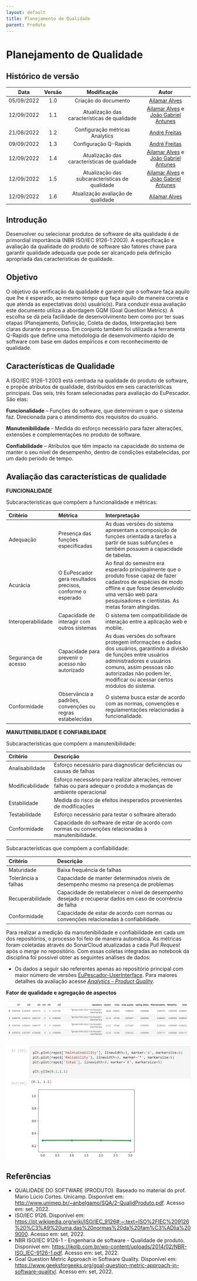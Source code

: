 ```yaml
---
layout: default
title: Planejamento de Qualidade
parent: Produto
---
```



# Planejamento de Qualidade

## Histórico de versão

| Data | Versão | Modificação | Autor |
| :--: | :----: | :---------: | :---: |
| 05/09/2022 | 1.0 | Criação do documento | [Ailamar Alves](https://github.com/ailamaralves) |
| 12/09/2022 | 1.1 | Atualização das características de qualidade | [Ailamar Alves](https://github.com/ailamaralves) e [João Gabriel Antunes](https://github.com/flyerjohn) |
| 21/08/2022 | 1.2 | Configuração métricas Analytics | [André Freitas](https://github.com/Andreabenf) |
| 09/09/2022 | 1.3 | Configuração Q-Rapids | [André Freitas](https://github.com/Andreabenf) |
| 12/09/2022 | 1.4 | Atualização das características de qualidade | [Ailamar Alves](https://github.com/ailamaralves) e [João Gabriel Antunes](https://github.com/flyerjohn) |
| 12/09/2022 | 1.5 | Atualização das subcaracterísticas de qualidade | [Ailamar Alves](https://github.com/ailamaralves) e [João Gabriel Antunes](https://github.com/flyerjohn) |
| 12/09/2022 | 1.6 | Atualização avaliação de qualidade | [Ailamar Alves](https://github.com/ailamaralves) |

## Introdução

Desenvolver ou selecionar produtos de software de alta qualidade é de primordial importância (NBR ISO/IEC 9126-1:2003). A especificação e avaliação da qualidade do produto de software são fatores chave para garantir qualidade adequada que pode ser alcançado pela definição apropriada das características de qualidade.

## Objetivo

O objetivo da verificação da qualidade é garantir que o software faça aquilo que lhe é esperado, ao mesmo tempo que faça aquilo de maneira correta e que atenda as expectativas do(s) usuário(s). Para conduzir essa avaliação este documento utiliza a abordagem GQM (Goal Question Metrics). A escolha se dá pela facilidade de desenvolvimento bem como por ter suas etapas (Planejamento, Definição, Coleta de dados, Interpretação) bem claras durante o processo.
Em conjunto também foi utilizada a ferramenta Q-Rapids que define uma metodologia de desenvolvimento rápido de software com base em dados empíricos e com reconhecimento de qualidade.

## Características de Qualidade

A ISO/IEC 9126-1:2003 está centrada na qualidade do produto de software, e propõe atributos de qualidade, distribuídos em seis características principais. Das seis, três foram selecionadas para avaliação do EuPescador. São elas:

**Funcionalidade** – Funções do software, que determinam o que o sistema faz. Direcionada para o atendimento dos requisitos do usuário.  

**Manutenibilidade** - Medida do esforço necessário para fazer alterações, extensões e complementações no produto de software.  

**Confiabilidade** – Atributos que têm impacto na capacidade do sistema de manter o seu nível de desempenho, dentro de condições estabelecidas, por um dado período de tempo.

## Avaliação das características de qualidade

**FUNCIONALIDADE**

Subcaracterísticas que compõem a funcionalidade e métricas:

| Critério | Métrica | Interpretação |
| :------- | :------ | :------------ | 
| Adequação | Presença das funções especificadas | As duas versões do sistema apresentam a composição de funções orientada a tarefas a partir de suas subfunções e também possuem a capacidade de tabelas.
| Acurácia | O EuPescador gera resultados precisos, conforme o esperado | Ao final do semestre era esperado principalmente que o produto fosse capaz de fazer cadastros de espécies de modo offline e que fosse desenvolvido uma versão web para pesquisadores e cientistas. As metas foram atingidas.
| Interoperabilidade  | Capacidade de interagir com outros sistemas | O sistema tem compatibilidade de interação entre a aplicação web e mobile.
| Segurança de acesso | Capacidade para prevenir o acesso não autorizado | As duas versões do software protegem informações e dados dos usuários, garantindo a divisão de funções entre usuários administradores e usuários comuns, assim pessoas não autorizadas não podem ler, modificar ou acessar certos módulos do sistema.
| Conformidade | Observância a padrões, convenções ou regras estabelecidas | O sistema busca estar de acordo com as normas, convenções e regulamentações relacionadas à funcionalidade.

**MANUTENIBILIDADE E CONFIABILIDADE**

Subcaracterísticas que compõem a manutenibilidade:

| Critério | Descrição |
| :------- | :-------- | 
| Analisabilidade | Esforço necessário para diagnosticar deficiências ou causas de falhas |
| Modificabilidade | Esforço necessário para realizar alterações, remover falhas ou para adequar o produto a mudanças de ambiente operacional |
| Estabilidade | Medida do risco de efeitos inesperados provenientes de modificações |
| Testabilidade | Esforço necessário para testar o software alterado |
| Conformidade | Capacidade do software de estar de acordo com normas ou convenções relacionadas à manutenibilidade. |

Subcaracterísticas que compõem a confiabilidade:

| Critério | Descrição |
| :------- | :-------- | 
| Maturidade | Baixa frequência de falhas |
| Tolerância a falhas | Capacidade de manter determinados níveis de desempenho mesmo na presença de problemas |
| Recuperabilidade | Capacidade de restabelecer o nível de desempenho desejado e recuperar dados em caso de ocorrência de falha |
| Conformidade | Capacidade de estar de acordo com normas ou convenções relacionadas à confiabilidade. |

Para realizar a medição da manutenibilidade e confiabilidade em cada um dos repositórios, o processo foi feio de maneira automática. As métricas foram coletadas através do SonarCloud atualizadas a cada *Pull Request* após o *merge* no repositório. Com essas coletas integradas ao notebook da disciplina foi possível obter as seguintes análises de dados:

- Os dados a seguir são referentes apenas ao repositório principal com maior número de versões [EuPescador-UserInterface](https://github.com/fga-eps-mds/2022.1-EuPescador-UserInterface). Para maiores detalhes da avaliação acesse [*Analytics - Product Quality*](https://github.com/fga-eps-mds/2022-1-EuPescador-Doc/blob/main/analytics-results/analytics.ipynb).

**Fator de qualidade e agregação de aspectos**

![tabela](../../assets/images/qualidade-manut.JPG)

![grafico](../../assets/images/qualidade-plot.JPG)


## Referências

- QUALIDADE DO SOFTWARE (PRODUTO). Baseado no material do prof. Mario Lúcio Cortes. Unicamp. Disponível em: <http://www.unimep.br/~anbelgamo/SQA/2-QualidProduto.pdf>. Acesso em: set, 2022.
- ISO/IEC 9126. Disponível em: <https://pt.wikipedia.org/wiki/ISO/IEC_9126#:~:text=ISO%2FIEC%209126%20%C3%A9%20uma,das%20normas%20da%20fam%C3%ADlia%209000>. Acesso em: set, 2022.
- NBR ISO/IEC 9126-1 - Engenharia de software - Qualidade de
produto. Disponível em: <https://jkolb.com.br/wp-content/uploads/2014/02/NBR-ISO_IEC-9126-1.pdf>. Acesso em: set, 2022.
- Goal Question Metric Approach in Software Quality. Disponível em: <https://www.geeksforgeeks.org/goal-question-metric-approach-in-software-quality/>. Acesso em: set, 2022.
